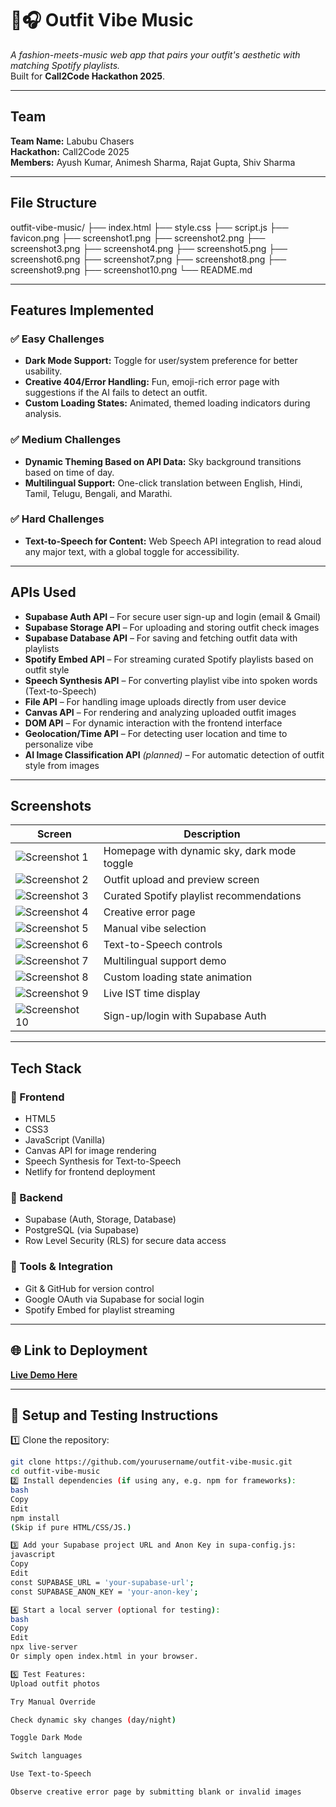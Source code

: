 # 👕🎧 Outfit Vibe Music

*A fashion-meets-music web app that pairs your outfit's aesthetic with matching Spotify playlists.*  
Built for **Call2Code Hackathon 2025**.

---

##  Team
**Team Name:** Labubu Chasers  
**Hackathon:** Call2Code 2025  
**Members:** Ayush Kumar, Animesh Sharma, Rajat Gupta, Shiv Sharma

---

##  File Structure

outfit-vibe-music/
├── index.html
├── style.css
├── script.js
├── favicon.png
├── screenshot1.png
├── screenshot2.png
├── screenshot3.png
├── screenshot4.png
├── screenshot5.png
├── screenshot6.png
├── screenshot7.png
├── screenshot8.png
├── screenshot9.png
├── screenshot10.png
└── README.md

---

##  Features Implemented

### ✅ Easy Challenges
- **Dark Mode Support:** Toggle for user/system preference for better usability.
- **Creative 404/Error Handling:** Fun, emoji-rich error page with suggestions if the AI fails to detect an outfit.
- **Custom Loading States:** Animated, themed loading indicators during analysis.

### ✅ Medium Challenges
- **Dynamic Theming Based on API Data:** Sky background transitions based on time of day.
- **Multilingual Support:** One-click translation between English, Hindi, Tamil, Telugu, Bengali, and Marathi.

### ✅ Hard Challenges
- **Text-to-Speech for Content:** Web Speech API integration to read aloud any major text, with a global toggle for accessibility.

---

##  APIs Used

- **Supabase Auth API** – For secure user sign-up and login (email & Gmail)  
- **Supabase Storage API** – For uploading and storing outfit check images  
- **Supabase Database API** – For saving and fetching outfit data with playlists  
- **Spotify Embed API** – For streaming curated Spotify playlists based on outfit style  
- **Speech Synthesis API** – For converting playlist vibe into spoken words (Text-to-Speech)  
- **File API** – For handling image uploads directly from user device  
- **Canvas API** – For rendering and analyzing uploaded outfit images  
- **DOM API** – For dynamic interaction with the frontend interface  
- **Geolocation/Time API** – For detecting user location and time to personalize vibe  
- **AI Image Classification API** _(planned)_ – For automatic detection of outfit style from images

---

##  Screenshots
| Screen | Description |
| ------ | ----------- |
| ![Screenshot 1](screenshot1.png) | Homepage with dynamic sky, dark mode toggle |
| ![Screenshot 2](screenshot2.png) | Outfit upload and preview screen |
| ![Screenshot 3](screenshot3.png) | Curated Spotify playlist recommendations |
| ![Screenshot 4](screenshot4.png) | Creative error page |
| ![Screenshot 5](screenshot5.png) | Manual vibe selection |
| ![Screenshot 6](screenshot6.png) | Text-to-Speech controls |
| ![Screenshot 7](screenshot7.png) | Multilingual support demo |
| ![Screenshot 8](screenshot8.png) | Custom loading state animation |
| ![Screenshot 9](screenshot9.png) | Live IST time display |
| ![Screenshot 10](screenshot10.png) | Sign-up/login with Supabase Auth |


---

## Tech Stack

### 🔹 Frontend
- HTML5
- CSS3
- JavaScript (Vanilla)
- Canvas API for image rendering
- Speech Synthesis for Text-to-Speech
- Netlify for frontend deployment

### 🔹 Backend
- Supabase (Auth, Storage, Database)
- PostgreSQL (via Supabase)
- Row Level Security (RLS) for secure data access

### 🔹 Tools & Integration
- Git & GitHub for version control
- Google OAuth via Supabase for social login
- Spotify Embed for playlist streaming


---

## 🌐 Link to Deployment
[**Live Demo Here**](https://ovm.netlify.app/)

---

## 🧪 Setup and Testing Instructions


1️⃣ Clone the repository:
```bash
git clone https://github.com/yourusername/outfit-vibe-music.git
cd outfit-vibe-music
2️⃣ Install dependencies (if using any, e.g. npm for frameworks):
bash
Copy
Edit
npm install
(Skip if pure HTML/CSS/JS.)

3️⃣ Add your Supabase project URL and Anon Key in supa-config.js:
javascript
Copy
Edit
const SUPABASE_URL = 'your-supabase-url';
const SUPABASE_ANON_KEY = 'your-anon-key';

4️⃣ Start a local server (optional for testing):
bash
Copy
Edit
npx live-server
Or simply open index.html in your browser.

5️⃣ Test Features:
Upload outfit photos

Try Manual Override

Check dynamic sky changes (day/night)

Toggle Dark Mode

Switch languages

Use Text-to-Speech

Observe creative error page by submitting blank or invalid images



